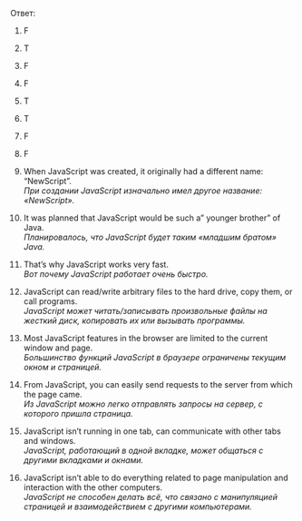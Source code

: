 Ответ:  
1. F  
2. T  
3. F  
4. F  
5. T  
6. T  
7. F  
8. F  

9. When JavaScript was created, it originally had a different name: “NewScript”.  
   *При создании JavaScript изначально имел другое название: «NewScript».*  

10. It was planned that JavaScript would be such a” younger brother” of Java.  
   *Планировалось, что JavaScript будет таким «младшим братом» Java.*  

11. That’s why JavaScript works very fast.  
   *Вот почему JavaScript работает очень быстро.*  

12. JavaScript can read/write arbitrary files to the hard drive, copy them, or call programs.  
   *JavaScript может читать/записывать произвольные файлы на жесткий диск, копировать их или вызывать программы.*  

13. Most JavaScript features in the browser are limited to the current window and page.  
   *Большинство функций JavaScript в браузере ограничены текущим окном и страницей.*  

14. From JavaScript, you can easily send requests to the server from which the page came.  
   *Из JavaScript можно легко отправлять запросы на сервер, с которого пришла страница.*  

15. JavaScript isn’t running in one tab, can communicate with other tabs and windows.  
   *JavaScript, работающий в одной вкладке, может общаться с другими вкладками и окнами.*  

16. JavaScript isn’t able to do everything related to page manipulation and interaction with the other computers.  
   *JavaScript не способен делать всё, что связано с манипуляцией страницей и взаимодействием с другими компьютерами.*